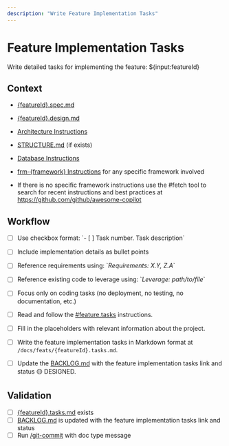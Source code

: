 ```yaml
---
description: "Write Feature Implementation Tasks"
---
```


# Feature Implementation Tasks

Write detailed tasks for implementing the feature: ${input:featureId}

## Context

- [{featureId}.spec.md](/docs/feats/{featureId}.spec.md)
- [{featureId}.design.md](/docs/feats/{featureId}.design.md)
- [Architecture Instructions](/.github/instructions/architecture.instructions.md)
- [STRUCTURE.md](/docs/STRUCTURE.md) (if exists)
- [Database Instructions](/.github/instructions/database.instructions.md)
- [frm-{framework} Instructions](/.github/instructions/frm-{framework}.instructions.md) for any specific framework involved

- If there is no specific framework instructions use the #fetch tool to search for recent instructions and best practices at https://github.com/github/awesome-copilot

## Workflow

- [ ] Use checkbox format: \`- [ ] Task number. Task description\`
- [ ] Include implementation details as bullet points
- [ ] Reference requirements using: \`_Requirements: X.Y, Z.A_\`
- [ ] Reference existing code to leverage using: \`_Leverage: path/to/file_\`
- [ ] Focus only on coding tasks (no deployment, no testing, no documentation, etc.)

- [ ] Read and follow the [#feature.tasks](/.github/instructions/feature.tasks.instructions.md) instructions.
- [ ] Fill in the placeholders with relevant information about the project.
- [ ] Write the feature implementation tasks in Markdown format at `/docs/feats/{featureId}.tasks.md`.
- [ ] Update the [BACKLOG.md](/docs/BACKLOG.md) with the feature implementation tasks link and status 🟡 DESIGNED.

## Validation

- [ ] [{featureId}.tasks.md](/docs/{featureId}.tasks.md) exists
- [ ] [BACKLOG.md](/docs/BACKLOG.md) is updated with the feature implementation tasks link and status
- [ ] Run [/git-commit](/.github/prompts/git-commit.prompt.md) with doc type message
